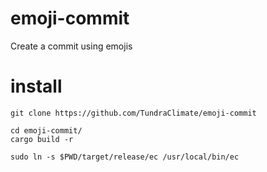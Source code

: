 # emoji-commit

Create a commit using emojis

# install

```
git clone https://github.com/TundraClimate/emoji-commit

cd emoji-commit/
cargo build -r

sudo ln -s $PWD/target/release/ec /usr/local/bin/ec
```

